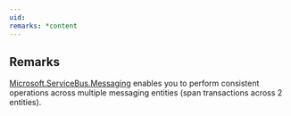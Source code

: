 ```yaml
---
uid: 
remarks: *content
---
```

## Remarks  
 [Microsoft.ServiceBus.Messaging](assetId:///N:Microsoft.ServiceBus.Messaging?qualifyHint=False&autoUpgrade=True) enables you to perform consistent operations across multiple messaging entities (span transactions across 2 entities).